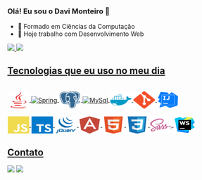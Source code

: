 
### Olá! Eu sou o Davi Monteiro 👋

- 📜 Formado em Ciências da Computação
- 🔭 Hoje trabalho com Desenvolvimento Web

<div>
  <a href="https://github.com/Davi-Bandeira">
  <img height="180em" src="https://github-readme-stats.vercel.app/api?username=Davi-Bandeira&show_icons=true&theme=dark&include_all_commits=true"/>
  <img height="180em" src="https://github-readme-stats.vercel.app/api/top-langs/?username=Davi-Bandeira&layout=compact&langs_count=7&theme=dark"/>
</div>

## Tecnologias que eu uso no meu dia
  
<div style="display: inline_block"><br>
  <img align="center" alt="Java" height="40" width="50" src="https://raw.githubusercontent.com/devicons/devicon/master/icons/java/java-plain.svg">
  <img align="center" alt="Spring" height="40" width="50" src="https://img.shields.io/badge/Spring-6DB33F?style=for-the-badge&logo=spring&logoColor=white" />
  <img align="center" alt="PostgreSQL" height="40" width="50" src="https://raw.githubusercontent.com/devicons/devicon/master/icons/postgresql/postgresql-plain.svg">
  <img align="center" alt="MySql" height="40" width="50" src="https://img.shields.io/badge/MySQL-00000F?style=for-the-badge&logo=mysql&logoColor=white" />
  <img align="center" alt="Docker" height="40" width="50" src="https://raw.githubusercontent.com/devicons/devicon/master/icons/docker/docker-plain.svg">
  <img align="center" alt="Git" height="40" width="50" src="https://raw.githubusercontent.com/devicons/devicon/master/icons/git/git-plain.svg">
  <img align="center" alt="Intellij" height="40" width="50" src="https://raw.githubusercontent.com/devicons/devicon/master/icons/intellij/intellij-plain.svg">
</div><br/>
  
 <div style="display: inline_block">
  <img align="center" alt="Js" height="40" width="50" src="https://raw.githubusercontent.com/devicons/devicon/master/icons/javascript/javascript-plain.svg">
  <img align="center" alt="Ts" height="40" width="50" src="https://raw.githubusercontent.com/devicons/devicon/master/icons/typescript/typescript-plain.svg">
  <img align="center" alt="Jquery" height="40" width="50" src="https://raw.githubusercontent.com/devicons/devicon/master/icons/jquery/jquery-plain-wordmark.svg">
  <img align="center" alt="Angular" height="40" width="50" src="https://raw.githubusercontent.com/devicons/devicon/master/icons/angularjs/angularjs-plain.svg">
  <img align="center" alt="HTML" height="40" width="50" src="https://raw.githubusercontent.com/devicons/devicon/master/icons/html5/html5-original.svg">
  <img align="center" alt="CSS" height="40" width="50" src="https://raw.githubusercontent.com/devicons/devicon/master/icons/css3/css3-original.svg">
  <img align="center" alt="SASS" height="40" width="50" src="https://raw.githubusercontent.com/devicons/devicon/master/icons/sass/sass-original.svg">
  <img align="center" alt="Webstorm" height="40" width="50" src="https://raw.githubusercontent.com/devicons/devicon/master/icons/webstorm/webstorm-original.svg">
</div>

## Contato
  <div>
    <a href = "mailto:davibandeira2011@hotmail.com"><img src="https://img.shields.io/badge/-Gmail-%23333?style=for-the-badge&logo=gmail&logoColor=white" target="_blank"></a>
    <a href="https://www.linkedin.com/in/davi-monteiro-bandeira" target="_blank"><img src="https://img.shields.io/badge/-LinkedIn-%230077B5?style=for-the-badge&logo=linkedin&logoColor=white" target="_blank"></a>
  </div>
